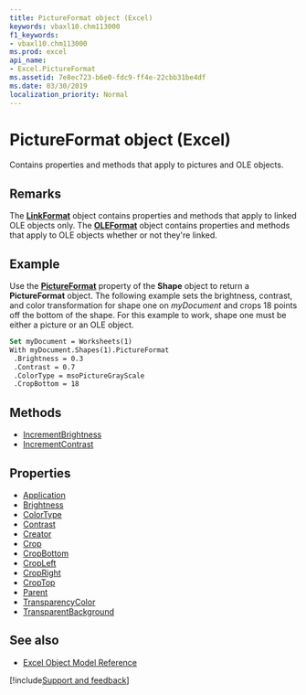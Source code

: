 ```yaml
---
title: PictureFormat object (Excel)
keywords: vbaxl10.chm113000
f1_keywords:
- vbaxl10.chm113000
ms.prod: excel
api_name:
- Excel.PictureFormat
ms.assetid: 7e8ec723-b6e0-fdc9-ff4e-22cbb31be4df
ms.date: 03/30/2019
localization_priority: Normal
---
```



# PictureFormat object (Excel)

Contains properties and methods that apply to pictures and OLE objects.


## Remarks

The **[LinkFormat](Excel.LinkFormat.md)** object contains properties and methods that apply to linked OLE objects only. The **[OLEFormat](Excel.OLEFormat.md)** object contains properties and methods that apply to OLE objects whether or not they're linked.


## Example

Use the **[PictureFormat](excel.shape.pictureformat.md)** property of the **Shape** object to return a **PictureFormat** object. The following example sets the brightness, contrast, and color transformation for shape one on _myDocument_ and crops 18 points off the bottom of the shape. For this example to work, shape one must be either a picture or an OLE object.

```vb
Set myDocument = Worksheets(1) 
With myDocument.Shapes(1).PictureFormat 
 .Brightness = 0.3 
 .Contrast = 0.7 
 .ColorType = msoPictureGrayScale 
 .CropBottom = 18
```


## Methods

- [IncrementBrightness](Excel.PictureFormat.IncrementBrightness.md)
- [IncrementContrast](Excel.PictureFormat.IncrementContrast.md)

## Properties

- [Application](Excel.PictureFormat.Application.md)
- [Brightness](Excel.PictureFormat.Brightness.md)
- [ColorType](Excel.PictureFormat.ColorType.md)
- [Contrast](Excel.PictureFormat.Contrast.md)
- [Creator](Excel.PictureFormat.Creator.md)
- [Crop](Excel.PictureFormat.Crop.md)
- [CropBottom](Excel.PictureFormat.CropBottom.md)
- [CropLeft](Excel.PictureFormat.CropLeft.md)
- [CropRight](Excel.PictureFormat.CropRight.md)
- [CropTop](Excel.PictureFormat.CropTop.md)
- [Parent](Excel.PictureFormat.Parent.md)
- [TransparencyColor](Excel.PictureFormat.TransparencyColor.md)
- [TransparentBackground](Excel.PictureFormat.TransparentBackground.md)


## See also

- [Excel Object Model Reference](overview/Excel/object-model.md)

[!include[Support and feedback](~/includes/feedback-boilerplate.md)]